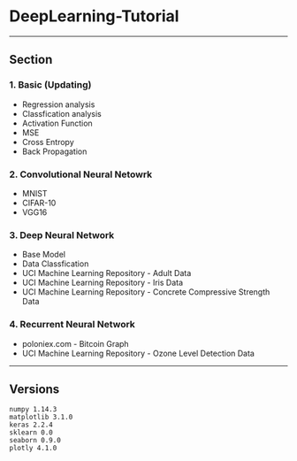 # DeepLearning-Tutorial

***

## Section

### 1. Basic (Updating)

* Regression analysis
* Classfication analysis
* Activation Function
* MSE
* Cross Entropy
* Back Propagation

### 2. Convolutional Neural Netowrk

* MNIST
* CIFAR-10
* VGG16

### 3. Deep Neural Network

* Base Model
* Data Classfication
* UCI Machine Learning Repository - Adult Data
* UCI Machine Learning Repository - Iris Data
* UCI Machine Learning Repository - Concrete Compressive Strength Data

### 4. Recurrent Neural Network
* poloniex.com - Bitcoin Graph
* UCI Machine Learning Repository - Ozone Level Detection Data

***

## Versions
```
numpy 1.14.3
matplotlib 3.1.0
keras 2.2.4
sklearn 0.0
seaborn 0.9.0
plotly 4.1.0
```
